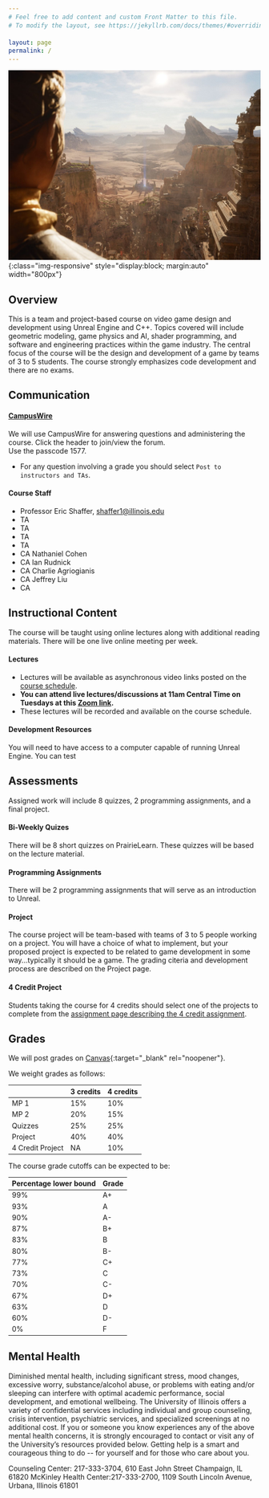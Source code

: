 ```yaml
---
# Feel free to add content and custom Front Matter to this file.
# To modify the layout, see https://jekyllrb.com/docs/themes/#overriding-theme-defaults

layout: page
permalink: /
---
```


![Mandolorian](/img/Unreal_Engine_5_18.jpg){:class="img-responsive" style="display:block; margin:auto" width="800px"}

## Overview ##

This is a team and project-based course on video game design and development using Unreal Engine and C++. Topics covered will include geometric modeling, game physics and AI, shader programming, and software and engineering practices within the game industry. The central  focus of the course will be the design and development of a game by teams of 3 to 5 students. The course strongly emphasizes code development and there are no exams.

## Communication ##

#### [CampusWire](https://campuswire.com/p/G18C1B62F) ####

We will use CampusWire for answering questions and administering the course.
Click the header to join/view the forum.<br/> 
Use the passcode 1577. 

+ For any question involving a grade you should select `Post to instructors and TAs`.

#### Course Staff ####

* Professor Eric Shaffer, shaffer1@illinois.edu
* TA
* TA
* TA
* TA
* CA Nathaniel Cohen
* CA Ian Rudnick
* CA Charlie Agriogianis
* CA Jeffrey Liu
* CA 

## Instructional Content ##

The course will be taught using online lectures along with additional reading materials. There will be one live online meeting per week.

#### Lectures ####

+ Lectures will be available as asynchronous video links posted on the [course schedule](https://illinois-cs498gd.github.io/schedule).
+ **You can attend live lectures/discussions at 11am Central Time on Tuesdays at this [Zoom link]().**
+ These lectures will be recorded and available on the course schedule.

#### Development Resources ####

You will need to have access to a computer capable of running Unreal Engine. You can test  

## Assessments ##

Assigned work will include 8 quizzes, 2 programming assignments, and a final project.

#### Bi-Weekly Quizes ####
There will be 8 short quizzes on PrairieLearn. These quizzes will be based on the lecture material.

#### Programming Assignments ####
There will be 2 programming assignments that will serve as an introduction to Unreal.

#### Project ####
The course project will be team-based with teams of 3 to 5 people working on a project. You will have a choice of what to implement, but your proposed project is expected to be related to game development in some way...typically it should be a game. The grading citeria and development process are described on the Project page.

#### 4 Credit Project ####

Students taking the course for 4 credits should select one of the projects to complete from the [assignment page describing the 4 credit assignment](https://illinois-cs498gd.github.io/assignments/FourCreditMP.html).
## Grades ##
We will post grades on [Canvas](https://canvas.illinois.edu/){:target="_blank" rel="noopener"}.

We weight grades as follows:

| | 3 credits | 4 credits |  
| ----- | ------ | ----- |  
| MP 1 | 15% | 10% | 
| MP 2 | 20% | 15% |   
| Quizzes| 25%  | 25%  |
| Project | 40% | 40% |
| 4 Credit Project | NA | 10% |

The course grade cutoffs can be expected to be:

|Percentage lower bound | Grade |
| ----- | ------ |
| 99% | A+ |
| 93% | A |
| 90% | A- |
| 87% | B+ |
| 83% | B |
| 80% | B- |
| 77% | C+ |
| 73% | C |
| 70% | C- |
| 67% | D+ |
| 63% | D |
| 60% | D- |
| 0%  | F  |



## Mental Health ##
Diminished mental health, including significant stress, mood changes, excessive worry, substance/alcohol abuse, or problems with eating and/or sleeping can interfere with optimal academic performance, social development, and emotional wellbeing. The University of Illinois offers a variety of confidential services including individual and group counseling, crisis intervention, psychiatric services, and specialized screenings at no additional cost. If you or someone you know experiences any of the above mental health concerns, it is strongly encouraged to contact or visit any of the University’s resources provided below. Getting help is a smart and courageous thing to do -- for yourself and for those who care about you.

Counseling Center: 217-333-3704, 610 East John Street Champaign, IL 61820
McKinley Health Center:217-333-2700, 1109 South Lincoln Avenue, Urbana, Illinois 61801



